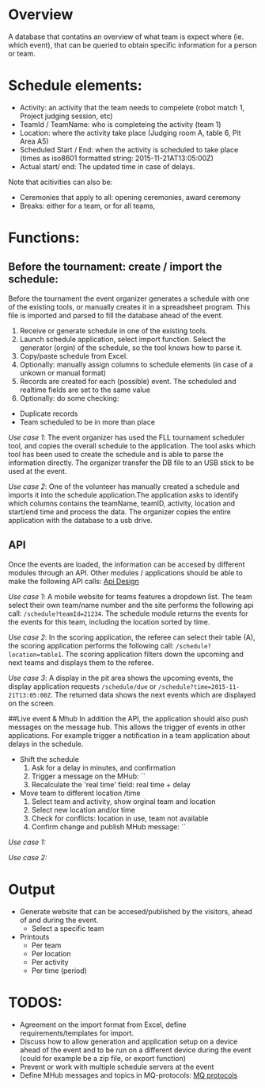 
# Overview
A database that contatins an overview of what team is expect where (ie. which event), that can be queried to obtain specific information for a person or team.

# Schedule elements:
- Activity: an activity that the team needs to compelete (robot match 1, Project judging session, etc)
- TeamId / TeamName: who is completeing the activity (team 1)
- Location: where the activity take place (Judging room A, table 6, Pit Area A5)
- Scheduled Start / End: when the activity is scheduled to take place (times as iso8601 formatted string: 2015-11-21AT13:05:00Z)
- Actual start/ end: The updated time in case of delays.

Note that acitivities can also be:
- Ceremonies that apply to all: opening ceremonies, award ceremony
- Breaks: either for a team, or for all teams,

# Functions: 
## Before the tournament: create / import the schedule:
Before the tournament the event organizer generates a schedule with one of the existing tools, or manually creates it in a spreadsheet program. This file is imported and parsed to fill the database ahead of the event.

1. Receive or generate schedule in one of the existing tools.
2. Launch schedule application, select import function. Select the generator (orgin) of the schedule, so the tool knows how to parse it.
3. Copy/paste schedule from Excel. 
4. Optionally: manually assign columns to schedule elements (in case of a unkown or manual format) 
5. Records are created for each (possible) event. The scheduled and realtime fields are set to the same value
6. Optionally: do some checking:
  - Duplicate records
  - Team scheduled to be in more than place

*Use case 1*: The event organizer has used the FLL tournament scheduler tool, and copies the overall schedule to the application. The tool asks which tool has been used to create the schedule and is able to parse the information directly. The organizer transfer the DB file to an USB stick to be used at the event.

*Use case 2*: One of the volunteer has manually created a schedule and imports it into the schedule application.The application asks to identify which columns contains the teamName, teamID, activity, location and start/end time and process the data. The organizer copies the entire application with the database to a usb drive.

## API
Once the events are loaded, the information can be accesed by different modules through an API. Other modules / applications should be able to make the following API calls: [Api Design](https://github.com/FirstLegoLeague/scheduling/blob/master/apiDesign.md)
 
*Use case 1*: A mobile website for teams features a dropdown list. The team select their own team/name number and the site performs the following api call: `/schedule?teamId=21234`. The schedule module returns the events for the events for this team, including the location sorted by time.

*Use case 2*: In the scoring application, the referee can select their table (A), the scoring application performs the following call: `/schedule?location=table1`. The scoring application filters down the upcoming and next teams and displays them to the referee.

*Use case 3*: A display in the pit area shows the upcoming events, the display application requests `/schedule/due` or `/schedule?time=2015-11-21T13:05:00Z`. The returned data shows the next events which are displayed on the screen.

##Live event & Mhub 
In addition the API, the application should also push messages on the message hub. This allows the trigger of events in other applications. For example trigger a notification in a team application about delays in the schedule. 

- Shift the schedule
  1. Ask for a delay in minutes, and confirmation
  2. Trigger a message on the MHub: ``
  3. Recalculate the 'real time' field: real time + delay
- Move team to different location /time
  1. Select team and activity, show orginal team and location
  2. Select new location and/or time
  4. Check for conflicts: location in use, team not available
  5. Confirm change and publish MHub message: ``

*Use case 1:* 

*Use case 2:* 

# Output
- Generate website that can be accesed/published by the visitors, ahead of and during the event.
  - Select a specific team
- Printouts
  - Per team
  - Per location
  - Per activity
  - Per time (period)

# TODOS:
- Agreement on the import format from Excel, define requirements/templates for import.
- Discuss how to allow generation and application setup on a device ahead of the event and to be run on a different device during the event (could for example be a zip file, or export function)
- Prevent or work with multiple schedule servers at the event
- Define MHub messages and topics in MQ-protocols: [MQ protocols](https://github.com/FirstLegoLeague/mq-protocols)
